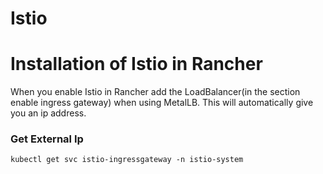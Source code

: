 # Istio
# Installation of Istio in Rancher
When you enable Istio in Rancher add the LoadBalancer(in the section enable ingress gateway) when using MetalLB. This will automatically give you an ip address.  
### Get External Ip
```kubectl get svc istio-ingressgateway -n istio-system```  
